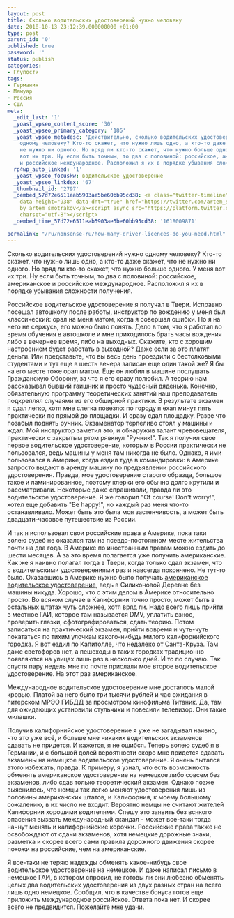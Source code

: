 ```yaml
---
layout: post
title: Сколько водительских удостоверений нужно человеку
date: 2018-10-13 23:12:39.000000000 +01:00
type: post
parent_id: '0'
published: true
password: ''
status: publish
categories:
- Глупости
tags:
- Германия
- Мемуар
- Россия
- США
meta:
  _edit_last: '1'
  _yoast_wpseo_content_score: '30'
  _yoast_wpseo_primary_category: '186'
  _yoast_wpseo_metadesc: 'Действительно, сколько водительских удостоверений нужно
    одному человеку? Кто-то скажет, что нужно лишь одно, а кто-то даже скажет, что
    не нужно ни одного. Но вряд ли кто-то скажет, что нужно больше одного. У меня
    вот их три. Ну если быть точным, то два с половиной: российское, американское
    и российское международное. Расположил я их в порядке убывания сложности получения.'
  rp4wp_auto_linked: '1'
  _yoast_wpseo_focuskw: водительское удостоверение
  _yoast_wpseo_linkdex: '67'
  _thumbnail_id: '2797'
  _oembed_57d72e6511eab5903ae5be60bb95cd38: <a class="twitter-timeline" data-width="625"
    data-height="938" data-dnt="true" href="https://twitter.com/artem_smotrakov?ref_src=twsrc%5Etfw">Tweets
    by artem_smotrakov</a><script async src="https://platform.twitter.com/widgets.js"
    charset="utf-8"></script>
  _oembed_time_57d72e6511eab5903ae5be60bb95cd38: '1618009871'

permalink: "/ru/nonsense-ru/how-many-driver-licences-do-you-need.html"
---
```

Сколько водительских удостоверений нужно одному человеку? Кто-то скажет, что нужно лишь одно, а кто-то даже скажет, что не нужно ни одного. Но вряд ли кто-то скажет, что нужно больше одного. У меня вот их три. Ну если быть точным, то два с половиной: российское, американское и российское международное. Расположил я их в порядке убывания сложности получения.

<!--more-->

Российское водительское удостоверение я получал в Твери. Исправно посещал автошколу после работы, инструктор по вождению у меня был классический: орал на меня матом, когда я совершал ошибки. Но я на него не сержусь, его можно было понять. Дело в том, что я работал во время обучения в автошколе и мне приходилось брать часы вождения либо в вечернее время, либо на выходных. Скажите, кто с хорошим настроением будет работать в выходной? Даже если за это платят деньги. Или представьте, что вы весь день проездили с бестолковыми студентами и тут еще в шесть вечера записан еще один такой же? Я бы на его месте тоже орал матом. Еще он любил в машине послушать Гражданскую Оборону, за что я его сразу полюбил. А теорию нам рассказывал бывший гаишник и просто чудесный дяденька. Конечно, обязательную программу теоретических занятий наш преподаватель подкреплял случаями из его обширной практики. В результате экзамен я сдал легко, хотя мне слегка повезло: по городу я ехал минут пять практически по прямой до площадки. И сразу сдал площадку. Разве что позабыл поднять ручник. Экзаменатор терпеливо стоял у машины и ждал. Мой инструктор заметил это, и обнаружив талант чревовещателя, практически с закрытым ртом рявкнул "Ручник!". Так я получил свое первое водительское удостоверение, которым в России практически не пользовался, ведь машины у меня там никогда не было. Однако, я ими пользовался в Америке, когда ездил туда в командировки: в Америке запросто выдают в аренду машину по предъявлении российского удостоверения. Правда, мое удостоверение старого образца, большое такое и ламинированное, поэтому клерки его обычно долго крутили и рассматривали. Некоторые даже спрашивали, правда ли это водительское удостоверение. Я же говорил "Of course! Don't worry!", хотел еще добавить "Be happy!", но каждый раз меня что-то останавливало. Может быть это была моя застенчивость, а может быть двадцати-часовое путешествие из России.

И так я использовал свои российские права в Америке, пока таки волею судеб не оказался там на псевдо-постоянном месте жительства почти на два года. В Америке по иностранным правам можно ездить до шести месяцев. А за это время полагается уже получить американские. Как же я наивно полагал тогда в Твери, когда только сдал экзамен, что с водительскими удостоверениями раз и навсегда покончено. Не тут-то было. Оказавшись в Америке нужно было получать [американское водительское удостоверение](/ru/american-life/usa-driver-license.html), ведь в Силиконовой Деревне без машины никуда. Хорошо, что с&nbsp;этим делом в Америке относительно просто. Во всяком случае в Калифорнии точно просто, может быть в остальных штатах чуть сложнее, хотя вряд ли. Надо всего лишь прийти в местное ГАИ, которое там называется DMV, уплатить взнос, проверить глазки, сфотографироваться, сдать теорию. Потом записаться на практический экзамен, прийти вовремя и чуть-чуть покататься по тихим улочкам какого-нибудь милого калифорнийского городка. Я вот ездил по Капитолле, что недалеко от Санта-Круза. Там даже светофоров нет, а пешеходы в таких городках традиционно появляются на улицах лишь раз в несколько дней. И то по случаю. Так спустя пару недель мне по почте прислали мое второе водительское удостоверение. На этот раз американское.

Международное водительское удостоверение мне досталось малой кровью. Платой за него было три тысячи рублей и час ожидания в питерском МРЭО ГИБДД за просмотром кинофильма Титаник. Да, там для ожидающих установили стульчики и повесили телевизор. Они такие милашки.

Получив калифорнийское удостоверение я уже не загадывал наивно, что это уже всё, и больше мне никаких водительских экзаменов сдавать не придется. И кажется, я не ошибся. Теперь волею судеб я в Германии, и с большой долей вероятности скоро мне придется сдавать экзамены на немецкое водительское удостоверение. Я очень пытался этого избежать, правда. К примеру, я узнал, что есть возможность обменять американское удостоверение на немецкое либо совсем без экзаменов, либо сдав только теоретический экзамен. Однако позже выяснилось, что немцы так легко меняют удостоверения лишь из половины американских штатов, и Калифорния, к моему большому сожалению, в их число не входит. Вероятно немцы не считают жителей Калифорнии хорошими водителями. Спешу это заявить без всякого опасения вызвать международный скандал - может все-таки тогда начнут менять и калифорнийские корочки. Российские права также не освобождают от сдачи экзаменов, хотя немецкие дорожные знаки, разметка и скорее всего сами правила дорожного движения скорее похожи на российские, чем на американские.

Я все-таки не теряю надежды обменять какое-нибудь свое водительское удостоверение на немецкое. И даже написал письмо в немецкое ГАИ, в котором спросил, не готовы ли они любезно обменять целых два водительских удостоверения из двух разных стран на всего лишь одно немецкое. Сообщил, что в качестве бонуса готов еще приложить международное российское. Ответа пока нет. И скорее всего не предвидится. Пожелайте мне удачи.

